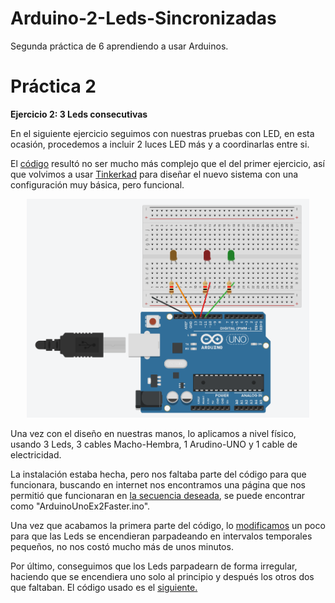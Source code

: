 # Arduino-2-Leds-Sincronizadas
Segunda práctica de 6 aprendiendo a usar Arduinos.

# Práctica 2

<b>Ejercicio 2: 3 Leds consecutivas</b>

En el siguiente ejercicio seguimos con nuestras pruebas con LED, en esta ocasión, procedemos a incluir 2 luces LED más y a coordinarlas entre si.

El <a href="https://github.com/Pachecards/Arduino-2-Leds-Sincronizadas/blob/master/CodigoPrueba">código</a> resultó no ser mucho más complejo que el del primer ejercicio, así que volvimos a usar <a href="https://www.tinkercad.com/">Tinkerkad</a> para diseñar el nuevo sistema con una configuración muy básica, pero funcional.

<center>
    <img src="https://raw.githubusercontent.com/Pachecards/Arduino-2-Leds-Sincronizadas/master/ArduinoEx2Circuito.png" height = 350 weight = 350>
</center>

Una vez con el diseño en nuestras manos, lo aplicamos a nivel físico, usando 3 Leds, 3 cables Macho-Hembra, 1 Arudino-UNO y 1 cable de electricidad.

La instalación estaba hecha, pero nos faltaba parte del código para que funcionara, buscando en internet nos encontramos una página que nos permitió que funcionaran en <a href="https://github.com/Pachecards/Arduino-2-Leds-Sincronizadas/blob/master/CodigoModificado1">la secuencia deseada</a>, se puede encontrar como "ArduinoUnoEx2Faster.ino".

Una vez que acabamos la primera parte del código, lo <a href="https://github.com/Pachecards/Arduino-2-Leds-Sincronizadas/blob/master/CodigoModificado2">modificamos</a> un poco para que las Leds se encendieran parpadeando en intervalos temporales pequeños, no nos costó mucho más de unos minutos.

Por último, conseguimos que los Leds parpadearn de forma irregular, haciendo que se encendiera uno solo al principio y después los otros dos que faltaban. El código usado es el <a href="https://github.com/Pachecards/Arduino-2-Leds-Sincronizadas/blob/master/CodigoModificado3">siguiente.</a>
